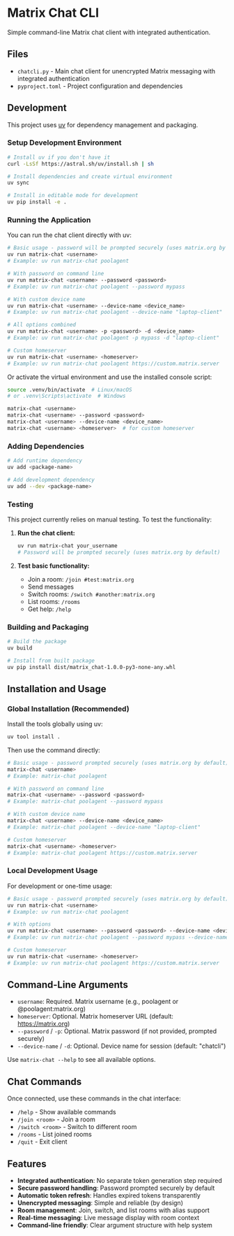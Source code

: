 # Matrix Chat CLI

Simple command-line Matrix chat client with integrated authentication.

## Files

- `chatcli.py` - Main chat client for unencrypted Matrix messaging with integrated authentication
- `pyproject.toml` - Project configuration and dependencies

## Development

This project uses [uv](https://docs.astral.sh/uv/) for dependency management and packaging.

### Setup Development Environment

```bash
# Install uv if you don't have it
curl -LsSf https://astral.sh/uv/install.sh | sh

# Install dependencies and create virtual environment
uv sync

# Install in editable mode for development
uv pip install -e .
```

### Running the Application

You can run the chat client directly with uv:

```bash
# Basic usage - password will be prompted securely (uses matrix.org by default)
uv run matrix-chat <username>
# Example: uv run matrix-chat poolagent

# With password on command line
uv run matrix-chat <username> --password <password>
# Example: uv run matrix-chat poolagent --password mypass

# With custom device name
uv run matrix-chat <username> --device-name <device_name>
# Example: uv run matrix-chat poolagent --device-name "laptop-client"

# All options combined
uv run matrix-chat <username> -p <password> -d <device_name>
# Example: uv run matrix-chat poolagent -p mypass -d "laptop-client"

# Custom homeserver
uv run matrix-chat <username> <homeserver>
# Example: uv run matrix-chat poolagent https://custom.matrix.server
```

Or activate the virtual environment and use the installed console script:

```bash
source .venv/bin/activate  # Linux/macOS
# or .venv\Scripts\activate  # Windows

matrix-chat <username>
matrix-chat <username> --password <password>
matrix-chat <username> --device-name <device_name>
matrix-chat <username> <homeserver>  # for custom homeserver
```

### Adding Dependencies

```bash
# Add runtime dependency
uv add <package-name>

# Add development dependency
uv add --dev <package-name>
```

### Testing

This project currently relies on manual testing. To test the functionality:

1. **Run the chat client:**
   ```bash
   uv run matrix-chat your_username
   # Password will be prompted securely (uses matrix.org by default)
   ```

2. **Test basic functionality:**
   - Join a room: `/join #test:matrix.org`
   - Send messages
   - Switch rooms: `/switch #another:matrix.org`
   - List rooms: `/rooms`
   - Get help: `/help`

### Building and Packaging

```bash
# Build the package
uv build

# Install from built package
uv pip install dist/matrix_chat-1.0.0-py3-none-any.whl
```

## Installation and Usage

### Global Installation (Recommended)

Install the tools globally using uv:
```bash
uv tool install .
```

Then use the command directly:
```bash
# Basic usage - password prompted securely (uses matrix.org by default)
matrix-chat <username>
# Example: matrix-chat poolagent

# With password on command line
matrix-chat <username> --password <password>
# Example: matrix-chat poolagent --password mypass

# With custom device name
matrix-chat <username> --device-name <device_name>
# Example: matrix-chat poolagent --device-name "laptop-client"

# Custom homeserver
matrix-chat <username> <homeserver>
# Example: matrix-chat poolagent https://custom.matrix.server
```

### Local Development Usage

For development or one-time usage:
```bash
# Basic usage - password prompted securely (uses matrix.org by default)
uv run matrix-chat <username>
# Example: uv run matrix-chat poolagent

# With options
uv run matrix-chat <username> --password <password> --device-name <device_name>
# Example: uv run matrix-chat poolagent --password mypass --device-name "dev-client"

# Custom homeserver
uv run matrix-chat <username> <homeserver>
# Example: uv run matrix-chat poolagent https://custom.matrix.server
```

## Command-Line Arguments

- `username`: Required. Matrix username (e.g., poolagent or @poolagent:matrix.org)
- `homeserver`: Optional. Matrix homeserver URL (default: https://matrix.org)
- `--password` / `-p`: Optional. Matrix password (if not provided, prompted securely)
- `--device-name` / `-d`: Optional. Device name for session (default: "chatcli")

Use `matrix-chat --help` to see all available options.

## Chat Commands

Once connected, use these commands in the chat interface:

- `/help` - Show available commands
- `/join <room>` - Join a room
- `/switch <room>` - Switch to different room
- `/rooms` - List joined rooms
- `/quit` - Exit client

## Features

- **Integrated authentication**: No separate token generation step required
- **Secure password handling**: Password prompted securely by default
- **Automatic token refresh**: Handles expired tokens transparently
- **Unencrypted messaging**: Simple and reliable (by design)
- **Room management**: Join, switch, and list rooms with alias support
- **Real-time messaging**: Live message display with room context
- **Command-line friendly**: Clear argument structure with help system